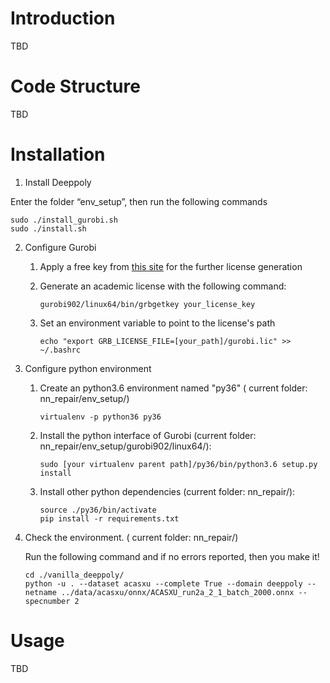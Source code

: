 # Introduction
TBD
# Code Structure
TBD
# Installation
1.  Install Deeppoly

   Enter the folder “env_setup”, then run the following commands

   ```
   sudo ./install_gurobi.sh
   sudo ./install.sh
   ```

2. Configure  Gurobi

   1. Apply a free key from [this site](https://www.gurobi.com/downloads/end-user-license-agreement-academic/) for the further license generation

   2. Generate an academic license with the following command:

      ```
      gurobi902/linux64/bin/grbgetkey your_license_key
      ```

   3. Set an environment variable to point to the license's path

      ```
      echo "export GRB_LICENSE_FILE=[your_path]/gurobi.lic" >> ~/.bashrc
      ```

3. Configure python environment

   1. Create an python3.6 environment named "py36" ( current folder: nn_repair/env_setup/)

      ```
      virtualenv -p python36 py36
      ```

   2. Install the python interface of Gurobi (current folder: nn_repair/env_setup/gurobi902/linux64/):

      ```
      sudo [your virtualenv parent path]/py36/bin/python3.6 setup.py install
      ```

   3. Install other python dependencies (current folder: nn_repair/):

      ```
      source ./py36/bin/activate
      pip install -r requirements.txt
      ```

4. Check the environment. ( current folder: nn_repair/)

   Run the following command and if no errors reported, then you make it!

   ```
   cd ./vanilla_deeppoly/
   python -u . --dataset acasxu --complete True --domain deeppoly --netname ../data/acasxu/onnx/ACASXU_run2a_2_1_batch_2000.onnx --specnumber 2
   ```
# Usage
TBD


